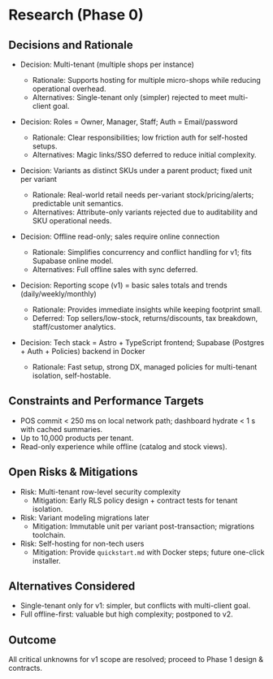 # Research (Phase 0)

## Decisions and Rationale

- Decision: Multi-tenant (multiple shops per instance)
  - Rationale: Supports hosting for multiple micro-shops while reducing operational overhead.
  - Alternatives: Single-tenant only (simpler) rejected to meet multi-client goal.

- Decision: Roles = Owner, Manager, Staff; Auth = Email/password
  - Rationale: Clear responsibilities; low friction auth for self-hosted setups.
  - Alternatives: Magic links/SSO deferred to reduce initial complexity.

- Decision: Variants as distinct SKUs under a parent product; fixed unit per variant
  - Rationale: Real-world retail needs per-variant stock/pricing/alerts; predictable unit semantics.
  - Alternatives: Attribute-only variants rejected due to auditability and SKU operational needs.

- Decision: Offline read-only; sales require online connection
  - Rationale: Simplifies concurrency and conflict handling for v1; fits Supabase online model.
  - Alternatives: Full offline sales with sync deferred.

- Decision: Reporting scope (v1) = basic sales totals and trends (daily/weekly/monthly)
  - Rationale: Provides immediate insights while keeping footprint small.
  - Deferred: Top sellers/low-stock, returns/discounts, tax breakdown, staff/customer analytics.

- Decision: Tech stack = Astro + TypeScript frontend; Supabase (Postgres + Auth + Policies) backend in Docker
  - Rationale: Fast setup, strong DX, managed policies for multi-tenant isolation, self-hostable.

## Constraints and Performance Targets

- POS commit < 250 ms on local network path; dashboard hydrate < 1 s with cached summaries.
- Up to 10,000 products per tenant.
- Read-only experience while offline (catalog and stock views).

## Open Risks & Mitigations

- Risk: Multi-tenant row-level security complexity
  - Mitigation: Early RLS policy design + contract tests for tenant isolation.
- Risk: Variant modeling migrations later
  - Mitigation: Immutable unit per variant post-transaction; migrations toolchain.
- Risk: Self-hosting for non-tech users
  - Mitigation: Provide `quickstart.md` with Docker steps; future one-click installer.

## Alternatives Considered

- Single-tenant only for v1: simpler, but conflicts with multi-client goal.
- Full offline-first: valuable but high complexity; postponed to v2.

## Outcome

All critical unknowns for v1 scope are resolved; proceed to Phase 1 design & contracts.
